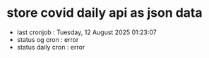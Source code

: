 # store covid daily api as json data

- last cronjob : Tuesday, 12 August 2025 01:23:07
- status og cron : error
- status daily cron : error
      
      